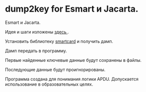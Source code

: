 # dump2key for Esmart и Jacarta.
Esmart и Jacarta.

Идея и шаги изложены [здесь ](https://www.securitylab.ru/blog/personal/reply-to-all/155893.php).

Установить библиотеку [smartcard](https://github.com/ea/smartcard-sniffer) и получить дамп.

Дамп передать в программу.

Первые найденные ключевые данные будут сохранены в файлы.

Последующие данные будут проигнорированы.

Программа создана для понимания логики APDU. Допускается использование в образовательных целях.
